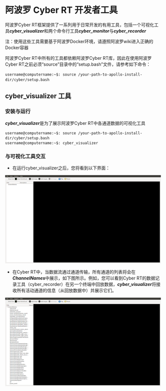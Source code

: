 # 阿波罗 Cyber RT 开发者工具

阿波罗Cyber RT框架提供了一系列用于日常开发的有用工具，包括一个可视化工具***cyber_visualizer***和两个命令行工具***cyber_monitor***与***cyber_recorder***

注：使用这些工具需要基于阿波罗Docker环境，请遵照阿波罗wiki进入正确的Docker容器

阿波罗Cyber RT中所有的工具都依赖阿波罗Cyber RT库，因此在使用阿波罗Cyber RT之前必须“source”目录中的“setup.bash”文件，请参考如下命令：

`username@computername:~$: source /your-path-to-apollo-install-dir/cyber/setup.bash`

## cyber_visualizer 工具

### 安装与运行

***cyber_visualizer***是为了展示阿波罗Cyber RT中各通道数据的可视化工具

```
username@computername:~$: source /your-path-to-apollo-install-dir/cyber/setup.bash
username@computername:~$: cyber_visualizer
```

### 与可视化工具交互

* 在运行cyber_visualizer之后，您将看到以下界面：

![Cyber RT 界面1](/images/cyber_visualizer1.png)

* 在Cyber RT中，当数据流通过通道传输，所有通道的列表将会在***ChannelNames***中展示，如下图所示。例如，您可以看到Cyber RT的数据记录工具（cyber_recorder）在另一个终端中回放数据，***cyber_visualizer***将接收所有活动通道的信息（从回放数据中）并展示它们。

![Cyber RT 界面2](/images/cyber_visualizer2.png)